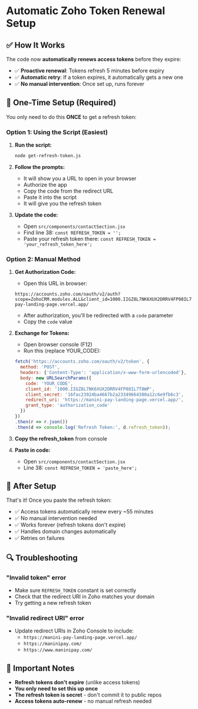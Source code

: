 # Automatic Zoho Token Renewal Setup

## ✅ How It Works

The code now **automatically renews access tokens** before they expire:
- ✅ **Proactive renewal**: Tokens refresh 5 minutes before expiry
- ✅ **Automatic retry**: If a token expires, it automatically gets a new one
- ✅ **No manual intervention**: Once set up, runs forever

## 🔑 One-Time Setup (Required)

You only need to do this **ONCE** to get a refresh token:

### Option 1: Using the Script (Easiest)

1. **Run the script:**
   ```bash
   node get-refresh-token.js
   ```

2. **Follow the prompts:**
   - It will show you a URL to open in your browser
   - Authorize the app
   - Copy the code from the redirect URL
   - Paste it into the script
   - It will give you the refresh token

3. **Update the code:**
   - Open `src/components/contactSection.jsx`
   - Find line 38: `const REFRESH_TOKEN = '';`
   - Paste your refresh token there: `const REFRESH_TOKEN = 'your_refresh_token_here';`

### Option 2: Manual Method

1. **Get Authorization Code:**
   - Open this URL in browser:
   ```
   https://accounts.zoho.com/oauth/v2/auth?scope=ZohoCRM.modules.ALL&client_id=1000.IIGZ8L7NK6XUX2DRRV4FP08IL7T8WP&response_type=code&access_type=offline&redirect_uri=https://manini-pay-landing-page.vercel.app/
   ```
   - After authorization, you'll be redirected with a `code` parameter
   - Copy the `code` value

2. **Exchange for Tokens:**
   - Open browser console (F12)
   - Run this (replace YOUR_CODE):
   ```javascript
   fetch('https://accounts.zoho.com/oauth/v2/token', {
     method: 'POST',
     headers: {'Content-Type': 'application/x-www-form-urlencoded'},
     body: new URLSearchParams({
       code: 'YOUR_CODE',
       client_id: '1000.IIGZ8L7NK6XUX2DRRV4FP08IL7T8WP',
       client_secret: '16fac23924ba4667b2a23349664380a12c6e9fb6c3',
       redirect_uri: 'https://manini-pay-landing-page.vercel.app/',
       grant_type: 'authorization_code'
     })
   })
   .then(r => r.json())
   .then(d => console.log('Refresh Token:', d.refresh_token));
   ```

3. **Copy the refresh_token** from console

4. **Paste in code:**
   - Open `src/components/contactSection.jsx`
   - Line 38: `const REFRESH_TOKEN = 'paste_here';`

## 🎉 After Setup

That's it! Once you paste the refresh token:
- ✅ Access tokens automatically renew every ~55 minutes
- ✅ No manual intervention needed
- ✅ Works forever (refresh tokens don't expire)
- ✅ Handles domain changes automatically
- ✅ Retries on failures

## 🔍 Troubleshooting

### "Invalid token" error
- Make sure `REFRESH_TOKEN` constant is set correctly
- Check that the redirect URI in Zoho matches your domain
- Try getting a new refresh token

### "Invalid redirect URI" error
- Update redirect URIs in Zoho Console to include:
  - `https://manini-pay-landing-page.vercel.app/`
  - `https://maninipay.com/`
  - `https://www.maninipay.com/`

## 📝 Important Notes

- **Refresh tokens don't expire** (unlike access tokens)
- **You only need to set this up once**
- **The refresh token is secret** - don't commit it to public repos
- **Access tokens auto-renew** - no manual refresh needed

